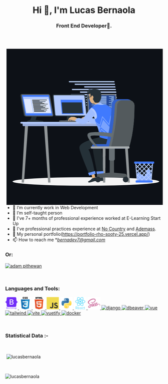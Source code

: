 <h1 align="center">Hi 👋, I'm Lucas Bernaola</h1>
<h3 align="center">Front End Developer🌟.</h3>

<br>


<br>

<p><img align="right" src="https://github.com/LucasBernaola/LucasBernaola/blob/master/public/animation_500_kxa883sd.gif" alt="lucasbernaola" /></p>


- 🌱 I’m currently work in Web Development
- 🌱 I’m self-taught person
- 🌱 I've 7+ months of professional experience worked at E-Learning Start Up
- 🌱 I've professional practices experience at [No Country](https://www.nocountry.tech/) and [Ademass](https://ademass.com/).
- 🌱 My personal portfolio(https://portfolio-rho-sooty-25.vercel.app/)
- 📫 How to reach me **bernadev7@gmail.com*

<h3 align="left">Or:</h3>
<p align="left">
  <a href="https://www.linkedin.com/in/lucas-bernaola/" target="blank"><img align="center"
      src="https://raw.githubusercontent.com/rahuldkjain/github-profile-readme-generator/master/src/images/icons/Social/linked-in-alt.svg"
      alt="adam pithewan" height="30" width="40" /></a>
</p>

<br>

<h3 align="left">Languages and Tools:</h3>
<p align="left"></a><a href="https://getbootstrap.com" target="_blank" rel="noreferrer">
    <img src="https://raw.githubusercontent.com/devicons/devicon/master/icons/bootstrap/bootstrap-plain-wordmark.svg"
      alt="bootstrap" width="40" height="40" /></a><a href="https://www.w3schools.com/css/" target="_blank"
    rel="noreferrer"> <img
      src="https://raw.githubusercontent.com/devicons/devicon/master/icons/css3/css3-original-wordmark.svg" alt="css3"
      width="40" height="40" /> </a> <a href="https://www.w3.org/html/" target="_blank" rel="noreferrer"> <img
      src="https://raw.githubusercontent.com/devicons/devicon/master/icons/html5/html5-original-wordmark.svg"
      alt="html5" width="40" height="40" /> </a><a href="https://developer.mozilla.org/en-US/docs/Web/JavaScript" target="_blank"
    rel="noreferrer"> <img
      src="https://raw.githubusercontent.com/devicons/devicon/master/icons/javascript/javascript-original.svg"
      alt="javascript" width="40" height="40" /> </a></a>  <a href="https://www.python.org" target="_blank" rel="noreferrer"> <img
      src="https://raw.githubusercontent.com/devicons/devicon/master/icons/python/python-original.svg" alt="python"
      width="40" height="40" /> </a> <a href="https://reactjs.org/" target="_blank" rel="noreferrer"> <img
      src="https://raw.githubusercontent.com/devicons/devicon/master/icons/react/react-original-wordmark.svg"
      alt="react" width="40" height="40" /> </a> <a href="https://sass-lang.com" target="_blank" rel="noreferrer"> <img
      src="https://raw.githubusercontent.com/devicons/devicon/master/icons/sass/sass-original.svg" alt="sass" width="40"
      height="40" /> </a><a href="https://www.djangoproject.com/" target="_blank" rel="noreferrer"> <img
      src="https://cdn.jsdelivr.net/gh/devicons/devicon@latest/icons/django/django-plain.svg" alt="django" width="40"
      height="40" /> </a><a href="https://dbeaver.io/" target="_blank" rel="noreferrer"> <img
      src="https://cdn.jsdelivr.net/gh/devicons/devicon@latest/icons/dbeaver/dbeaver-original.svg" alt="dbeaver" width="40"
      height="40" /> </a><a href="https://vuejs.org/" target="_blank" rel="noreferrer"> <img
      src="https://cdn.jsdelivr.net/gh/devicons/devicon@latest/icons/vuejs/vuejs-original.svg" alt="vue" width="40"
      height="40" /> </a><a href="https://tailwindcss.com/" target="_blank" rel="noreferrer"> <img
      src="https://cdn.jsdelivr.net/gh/devicons/devicon@latest/icons/tailwindcss/tailwindcss-original.svg" alt="tailwind" width="40"
      height="40" /> </a><a href="https://vitejs.dev/" target="_blank" rel="noreferrer"> <img
      src="https://cdn.jsdelivr.net/gh/devicons/devicon@latest/icons/vitejs/vitejs-original.svg" alt="vite" width="40"
      height="40" /> </a> </a><a href="https://vuetifyjs.com/" target="_blank" rel="noreferrer"> <img
      src="https://cdn.jsdelivr.net/gh/devicons/devicon@latest/icons/vuetify/vuetify-original.svg" alt="vuetify" width="40"
      height="40" /> </a><a href="https://www.docker.com/" target="_blank" rel="noreferrer"> <img
      src="https://cdn.jsdelivr.net/gh/devicons/devicon@latest/icons/docker/docker-original-wordmark.svg" alt="docker" width="40"
      height="40" /> </a></p>

<br>

<h3>Statistical Data :-</h3>

<br>

<p>&nbsp;<img align="center" src="https://github-readme-stats.vercel.app/api?username=lucasbernaola&show_icons=true&locale=en&bg_color=0d1117&text_color=ffffff&repo=convoychat"
    alt="lucasbernaola" /></p>

<br>

<p><img align="center" src="https://github-readme-streak-stats.herokuapp.com/?user=lucasbernaola&theme=dark&background=0d1117&date_format=M%20j%5B%2C%20Y%5D" alt="lucasbernaola" /></p>
      

